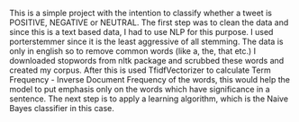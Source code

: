This is a simple project with the intention to classify whether a tweet is POSITIVE, NEGATIVE or NEUTRAL. 
The first step was to clean the data and since this is a text based data, I had to use NLP for this purpose. I used porterstemmer since it is the least aggressive of all 
stemming. The data is only in english so to remove common words (like a, the, that etc.) I downloaded stopwords from nltk package and scrubbed these words and created my corpus.
After this is used TfidfVectorizer to calculate Term Frequency - Inverse Document Frequency of the words, this would help the model to put emphasis only on the words which
have significance in a sentence.
The next step is to apply a learning algorithm, which is the Naive Bayes classifier in this case.
